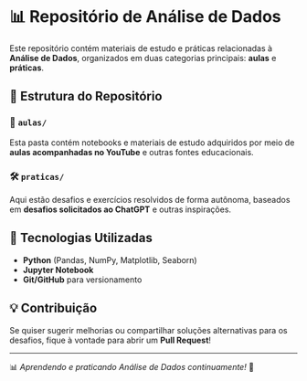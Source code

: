# 📊 Repositório de Análise de Dados

Este repositório contém materiais de estudo e práticas relacionadas à **Análise de Dados**, organizados em duas categorias principais: **aulas** e **práticas**.

## 📂 Estrutura do Repositório

### 📘 `aulas/`
Esta pasta contém notebooks e materiais de estudo adquiridos por meio de **aulas acompanhadas no YouTube** e outras fontes educacionais. 

### 🛠 `praticas/`
Aqui estão desafios e exercícios resolvidos de forma autônoma, baseados em **desafios solicitados ao ChatGPT** e outras inspirações.

## 🚀 Tecnologias Utilizadas
- **Python** (Pandas, NumPy, Matplotlib, Seaborn)
- **Jupyter Notebook**
- **Git/GitHub** para versionamento

## 💡 Contribuição
Se quiser sugerir melhorias ou compartilhar soluções alternativas para os desafios, fique à vontade para abrir um **Pull Request**!

---

📊 *Aprendendo e praticando Análise de Dados continuamente!* 🚀
